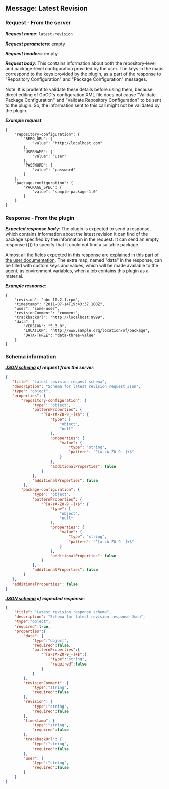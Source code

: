 ## Message: Latest Revision

### Request - From the server

***Request name***: ```latest-revision```

***Request parameters***: empty

***Request headers***: empty

***Request body***: This contains information about both the repository-level and package-level configuration provided by the user. The keys in the maps correspond to the keys provided by the plugin, as a part of the response to "Repository Configuration" and "Package Configuration" messages.

Note: It is prudent to validate these details before using them, because direct editing of GoCD's configuration XML file does not cause "Validate Package Configuration" and "Validate Repository Configuration" to be sent to the plugin. So, the information sent to this call might not be validated by the plugin.

***Example request***:
```{json}
{
    "repository-configuration": {
        "REPO_URL": {
            "value": "http://localhost.com"
        },
        "USERNAME": {
            "value": "user"
        },
        "PASSWORD": {
            "value": "password"
        }
    },
    "package-configuration": {
        "PACKAGE_SPEC": {
            "value": "sample-package-1.0"
        }
    }
}
```

### Response - From the plugin

***Expected response body***: The plugin is expected to send a response, which contains information about the latest revision it can find of the package specified by the information in the request. It can send an empty response ({}) to specify that it could not find a suitable package.

Almost all the fields expected in this response are explained in this [part of the user documentation](https://docs.gocd.org/current/extension_points/package_repository_extension.html#package-information-display). The extra map, named "data" in the response, can be filled with custom keys and values, which will be made available to the agent, as environment variables, when a job contains this plugin as a material.

***Example response***:
```{json}
{
    "revision": "abc-10.2.1.rpm",
    "timestamp": "2011-07-14T19:43:37.100Z",
    "user": "some-user",
    "revisionComment": "comment",
    "trackbackUrl": "http://localhost:9999",
    "data": {
        "VERSION": "5.3.0",
        "LOCATION": "http://www.sample.org/location/of/package",
        "DATA-THREE": "data-three-value"
    }
}
```

### Schema information

***[JSON schema](http://json-schema.org) of request from the server***:
 ```json
{
    "title": "Latest revision request schema",
    "description": "Schema for latest revision request Json",
    "type": "object",
    "properties": {
        "repository-configuration": {
             "type": "object",
             "patternProperties": {
                 "^[a-zA-Z0-9_-]+$": {
                     "type": [
                         "object",
                         "null"
                     ],
                     "properties": {
                         "value": {
                             "type": "string",
                             "pattern": "^[a-zA-Z0-9_-]+$"
                         }
                     },
                     "additionalProperties": false
                 }
             },
             "additionalProperties": false
         },
        "package-configuration": {
             "type": "object",
             "patternProperties": {
                 "^[a-zA-Z0-9_-]+$": {
                     "type": [
                         "object",
                         "null"
                     ],
                     "properties": {
                         "value": {
                             "type": "string",
                             "pattern": "^[a-zA-Z0-9_-]+$"
                         }
                     },
                     "additionalProperties": false
                 }
             },
             "additionalProperties": false
         }
    },
    "additionalProperties": false
}
```

***[JSON schema](http://json-schema.org) of expected response***:
```json
{
    "title": "Latest revision response schema",
    "description": "Schema for latest revision response Json",
    "type":"object",
    "required":true,
    "properties":{
        "data": {
            "type":"object",
            "required":false,
            "patternProperties":{
                "^[a-zA-Z0-9_-]+$":{
                    "type":"string",
                    "required":false
                }
            }
        },
        "revisionComment": {
            "type":"string",
            "required":false
        },
        "revision": {
            "type":"string",
            "required":false
        },
        "timestamp": {
            "type":"string",
            "required":false
        },
        "trackbackUrl": {
            "type":"string",
            "required":false
        },
        "user": {
            "type":"string",
            "required":false
        }
    }
}
```
